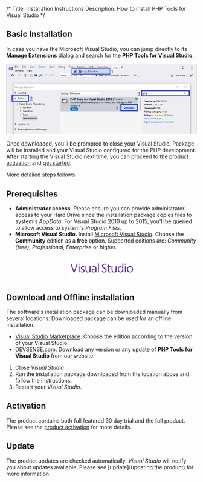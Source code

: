 /*
Title: Installation Instructions
Description: How to install PHP Tools for Visual Studio
*/

## Basic Installation

In case you have the Microsoft Visual Studio, you can jump directly to its **Manage Extensions** dialog and search for the **PHP Tools for Visual Studio**.

![Visual Studio Extensions](imgs/install-from-vs.png)

Once downloaded, you'll be prompted to close your Visual Studio. Package will be installed and your Visual Studio configured for the PHP development. After starting the Visual Studio next time, you can proceed to the [product activation](/vs/installation/activation) and [get started](/vs/).

More detailed steps follows:

## Prerequisites

- **Administrator access**. Please ensure you can provide administrator access to your Hard Drive since the installation package copies files to system's *AppData*. For Visual Studio 2010 up to 2015, you'll be queried to allow access to system's *Program Files*.
- **Microsoft Visual Studio**. Install [Microsoft Visual Studio](https://visualstudio.microsoft.com/vs/). Choose the **Community** edition as a **free** option. Supported editions are: *Community (free)*, *Professional*, *Enterprise* or higher.

<center markdown="1">

![Visual Studio Extensions](imgs/visualstudio-small.png)

</center>

## Download and Offline installation

The software's installation package can be downloaded manually from several locations. Downloaded package can be used for an offline installation.

- [Visual Studio Marketplace](https://marketplace.visualstudio.com/search?term="php%20tools"&target=VS&vsVersion=). Choose the edition according to the version of your Visual Studio.
- [DEVSENSE.com](https://www.devsense.com/en/download#vs). Download any version or any update of **PHP Tools for Visual Studio** from our website.

1. Close *Visual Studio*
2. Run the installation package downloaded from the location above and follow the instructions.
3. Restart your *Visual Studio*.

## Activation

The product contains both full featured 30 day trial and the full product. Please see the [product activation](activation) for more details.

## Update

The product updates are checked automatically. *Visual Studio* will notify you about updates available. Please see [update](updating the product) for more information.
